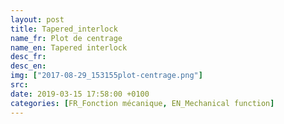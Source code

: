 ```yaml
---
layout: post
title: Tapered_interlock
name_fr: Plot de centrage
name_en: Tapered interlock
desc_fr: 
desc_en: 
img: ["2017-08-29_153155plot-centrage.png"]
src: 
date: 2019-03-15 17:58:00 +0100
categories: [FR_Fonction mécanique, EN_Mechanical function]
---
```

